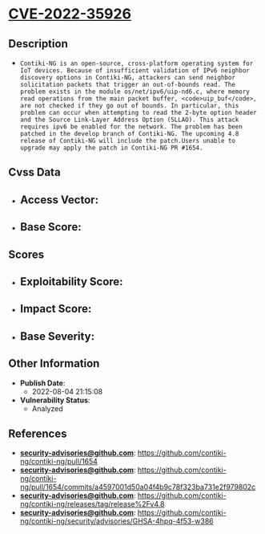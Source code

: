 
# [CVE-2022-35926](https://cve.mitre.org/cgi-bin/cvename.cgi?name=CVE-2022-35926)

## Description

- `Contiki-NG is an open-source, cross-platform operating system for IoT devices. Because of insufficient validation of IPv6 neighbor discovery options in Contiki-NG, attackers can send neighbor solicitation packets that trigger an out-of-bounds read. The problem exists in the module os/net/ipv6/uip-nd6.c, where memory read operations from the main packet buffer, <code>uip_buf</code>, are not checked if they go out of bounds. In particular, this problem can occur when attempting to read the 2-byte option header and the Source Link-Layer Address Option (SLLAO). This attack requires ipv6 be enabled for the network. The problem has been patched in the develop branch of Contiki-NG. The upcoming 4.8 release of Contiki-NG will include the patch.Users unable to upgrade may apply the patch in Contiki-NG PR #1654.`

## Cvss Data

- **Access Vector**:
  - 
- **Base Score**:
  - 

## Scores

- **Exploitability Score**:
  - 
- **Impact Score**:
  - 
- **Base Severity**:
  - 

## Other Information

- **Publish Date**:
  - 2022-08-04 21:15:08
- **Vulnerability Status**:
  - Analyzed

## References

- **security-advisories@github.com**: https://github.com/contiki-ng/contiki-ng/pull/1654
- **security-advisories@github.com**: https://github.com/contiki-ng/contiki-ng/pull/1654/commits/a4597001d50a04f4b9c78f323ba731e2f979802c
- **security-advisories@github.com**: https://github.com/contiki-ng/contiki-ng/releases/tag/release%2Fv4.8
- **security-advisories@github.com**: https://github.com/contiki-ng/contiki-ng/security/advisories/GHSA-4hpq-4f53-w386
